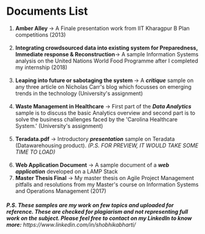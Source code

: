 # Documents List
<ol type=1>
	<li> <b>Amber Alley </b>-> A Finale presentation work from IIT Kharagpur B Plan competitions (2013)</li> <br/>
	<li> <b>Integrating crowdsourced data into existing system for Preparedness, Immediate response & Reconstruction</b>-> A sample Information Systems analysis on the United Nations World Food Programme after I completed my internship (2018)</li> <br/>
  	<li> <b>Leaping into future or sabotaging the system </b>-> A <b><i>critique</i></b> sample on any three article on Nicholas Carr's blog which focusses on emerging trends in the technology (University's assignment)</li><br/>
	<li> <b>Waste Management in Healthcare</b> -> First part of the <b><i>Data Analytics</i></b> sample is to discuss the basic Analytics overview and second part is to solve the business challenges faced by the 'Carolina Healthcare System.' (University's assignment)</li><br/>
	<li> <b>Teradata.pdf</b> -> Introductory <b><i>presentation</i></b> sample on Teradata (Datawarehousing product). <i>(P.S. FOR PREVIEW, IT WOULD TAKE SOME TIME TO LOAD)</i></li><br/>
	<li> <b>Web Application Document</b> -> A sample document of a <b><i>web application</i></b> developed on a LAMP Stack</li>
	<li> <b>Master Thesis Final</b> -> My master thesis on Agile Project Management pitfalls and resolutions from my Master's course on Information Systems and Operations Management (2017)</li>
</ol>

<h6><b><i>P.S. These samples are my work on few topics and uploaded for reference. These are checked for plagiarism and not representing full work on the subject. Please feel free to contact on my LinkedIn to know more:</i></b> https://www.linkedin.com/in/shobhikabharti/</h6>
